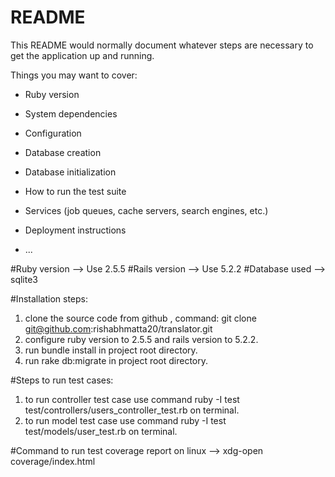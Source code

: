 # README

This README would normally document whatever steps are necessary to get the
application up and running.

Things you may want to cover:

* Ruby version

* System dependencies

* Configuration

* Database creation

* Database initialization

* How to run the test suite

* Services (job queues, cache servers, search engines, etc.)

* Deployment instructions

* ...

#Ruby version
  --> Use 2.5.5
#Rails version
  --> Use 5.2.2
#Database used
  --> sqlite3

#Installation steps:
1. clone the source code from github , command: git clone git@github.com:rishabhmatta20/translator.git
2. configure ruby version to 2.5.5 and rails version to 5.2.2.
3. run bundle install in project root directory.
4. run rake db:migrate in project root directory.

#Steps to run test cases:
1. to run controller test case use command ruby -I test test/controllers/users_controller_test.rb on terminal.
2. to run model test case use command ruby -I test test/models/user_test.rb on terminal.

#Command to run test coverage report on linux
 --> xdg-open coverage/index.html
